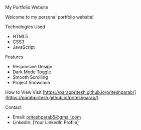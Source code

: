 My Portfolio Website

Welcome to my personal portfolio website! 

Technologies Used
- HTML5
- CSS3
- JavaScript

Features
- Responsive Design
- Dark Mode Toggle
- Smooth Scrolling
- Project Showcase

How to View
Visit  [https://parabpritesh.github.io/priteshparab/](https://parabpritesh.github.io/priteshparab/)

Contact
- Email: priteshparab5@gmail.com
- LinkedIn: [Your LinkedIn Profile]
